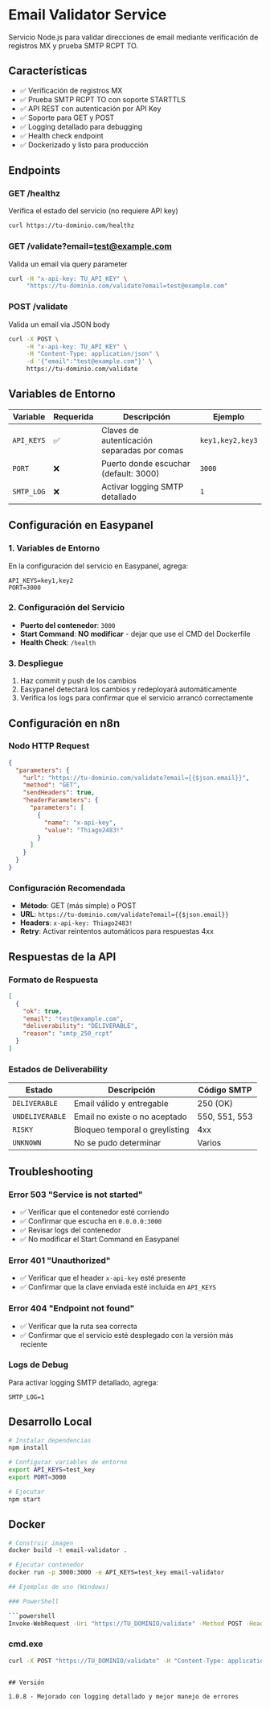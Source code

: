 # Email Validator Service

Servicio Node.js para validar direcciones de email mediante verificación de registros MX y prueba SMTP RCPT TO.

## Características

- ✅ Verificación de registros MX
- ✅ Prueba SMTP RCPT TO con soporte STARTTLS
- ✅ API REST con autenticación por API Key
- ✅ Soporte para GET y POST
- ✅ Logging detallado para debugging
- ✅ Health check endpoint
- ✅ Dockerizado y listo para producción

## Endpoints

### GET /healthz

Verifica el estado del servicio (no requiere API key)

```bash
curl https://tu-dominio.com/healthz
```

### GET /validate?email=test@example.com

Valida un email via query parameter

```bash
curl -H "x-api-key: TU_API_KEY" \
     "https://tu-dominio.com/validate?email=test@example.com"
```

### POST /validate

Valida un email via JSON body

```bash
curl -X POST \
     -H "x-api-key: TU_API_KEY" \
     -H "Content-Type: application/json" \
     -d '{"email":"test@example.com"}' \
     https://tu-dominio.com/validate
```

## Variables de Entorno

| Variable   | Requerida | Descripción                                 | Ejemplo          |
| ---------- | --------- | ------------------------------------------- | ---------------- |
| `API_KEYS` | ✅        | Claves de autenticación separadas por comas | `key1,key2,key3` |
| `PORT`     | ❌        | Puerto donde escuchar (default: 3000)       | `3000`           |
| `SMTP_LOG` | ❌        | Activar logging SMTP detallado              | `1`              |

## Configuración en Easypanel

### 1. Variables de Entorno

En la configuración del servicio en Easypanel, agrega:

```
API_KEYS=key1,key2
PORT=3000
```

### 2. Configuración del Servicio

- **Puerto del contenedor**: `3000`
- **Start Command**: **NO modificar** - dejar que use el CMD del Dockerfile
- **Health Check**: `/health`

### 3. Despliegue

1. Haz commit y push de los cambios
2. Easypanel detectará los cambios y redeployará automáticamente
3. Verifica los logs para confirmar que el servicio arrancó correctamente

## Configuración en n8n

### Nodo HTTP Request

```json
{
  "parameters": {
    "url": "https://tu-dominio.com/validate?email={{$json.email}}",
    "method": "GET",
    "sendHeaders": true,
    "headerParameters": {
      "parameters": [
        {
          "name": "x-api-key",
          "value": "Thiago2483!"
        }
      ]
    }
  }
}
```

### Configuración Recomendada

- **Método**: GET (más simple) o POST
- **URL**: `https://tu-dominio.com/validate?email={{$json.email}}`
- **Headers**: `x-api-key: Thiago2483!`
- **Retry**: Activar reintentos automáticos para respuestas 4xx

## Respuestas de la API

### Formato de Respuesta

```json
[
  {
    "ok": true,
    "email": "test@example.com",
    "deliverability": "DELIVERABLE",
    "reason": "smtp_250_rcpt"
  }
]
```

### Estados de Deliverability

| Estado          | Descripción                    | Código SMTP   |
| --------------- | ------------------------------ | ------------- |
| `DELIVERABLE`   | Email válido y entregable      | 250 (OK)      |
| `UNDELIVERABLE` | Email no existe o no aceptado  | 550, 551, 553 |
| `RISKY`         | Bloqueo temporal o greylisting | 4xx           |
| `UNKNOWN`       | No se pudo determinar          | Varios        |

## Troubleshooting

### Error 503 "Service is not started"

- ✅ Verificar que el contenedor esté corriendo
- ✅ Confirmar que escucha en `0.0.0.0:3000`
- ✅ Revisar logs del contenedor
- ✅ No modificar el Start Command en Easypanel

### Error 401 "Unauthorized"

- ✅ Verificar que el header `x-api-key` esté presente
- ✅ Confirmar que la clave enviada esté incluida en `API_KEYS`

### Error 404 "Endpoint not found"

- ✅ Verificar que la ruta sea correcta
- ✅ Confirmar que el servicio esté desplegado con la versión más reciente

### Logs de Debug

Para activar logging SMTP detallado, agrega:

```
SMTP_LOG=1
```

## Desarrollo Local

```bash
# Instalar dependencias
npm install

# Configurar variables de entorno
export API_KEYS=test_key
export PORT=3000

# Ejecutar
npm start
```

## Docker

````bash
# Construir imagen
docker build -t email-validator .

# Ejecutar contenedor
docker run -p 3000:3000 -e API_KEYS=test_key email-validator

## Ejemplos de uso (Windows)

### PowerShell

```powershell
Invoke-WebRequest -Uri "https://TU_DOMINIO/validate" -Method POST -Headers @{ "Content-Type" = "application/json"; "x-api-key" = "TU_CLAVE" } -Body '{"email": "test@gmail.com"}' | ConvertFrom-Json
````

### cmd.exe

```cmd
curl -X POST "https://TU_DOMINIO/validate" -H "Content-Type: application/json" -H "x-api-key: TU_CLAVE" -d "{\"email\": \"test@gmail.com\"}"
```

```

## Versión

1.0.8 - Mejorado con logging detallado y mejor manejo de errores
```
